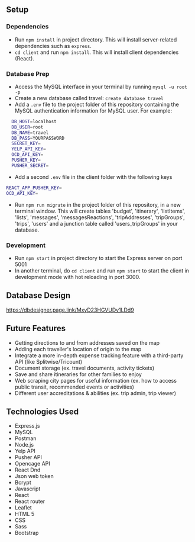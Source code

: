 ## Setup

### Dependencies

- Run `npm install` in project directory. This will install server-related dependencies such as `express`.
- `cd client` and run `npm install`. This will install client dependencies (React).

### Database Prep

- Access the MySQL interface in your terminal by running `mysql -u root -p`
- Create a new database called travel: `create database travel`
- Add a `.env` file to the project folder of this repository containing the MySQL authentication information for MySQL user. For example:

```bash
  DB_HOST=localhost
  DB_USER=root
  DB_NAME=travel
  DB_PASS=YOURPASSWORD
  SECRET_KEY=
  YELP_API_KEY=
  OCD_API_KEY=
  PUSHER_KEY=
  PUSHER_SECRET=
```

- Add a second `.env` file in the client folder with the following keys

```bash
REACT_APP_PUSHER_KEY=
OCD_API_KEY=
```

- Run `npm run migrate` in the project folder of this repository, in a new terminal window. This will create tables 'budget', 'itinerary', 'listItems', 'lists', 'messages', 'messagesReactions', 'tripAddresses', 'tripGroups', 'trips', 'users' and a junction table called 'users_tripGroups' in your database.

### Development

- Run `npm start` in project directory to start the Express server on port 5001
- In another terminal, do `cd client` and run `npm start` to start the client in development mode with hot reloading in port 3000.

## Database Design

https://dbdesigner.page.link/MxyD23HGVUDv1LDd9

## Future Features

- Getting directions to and from addresses saved on the map
- Adding each traveller's location of origin to the map
- Integrate a more in-depth expense tracking feature with a third-party API (like Splitwise/Tricount)
- Document storage (ex. travel documents, activity tickets)
- Save and share itineraries for other families to enjoy
- Web scraping city pages for useful information (ex. how to access public transit, recommended events or activities)
- Different user accreditations & abilities (ex. trip admin, trip viewer)

## Technologies Used

- Express.js
- MySQL
- Postman
- Node.js
- Yelp API
- Pusher API
- Opencage API
- React Dnd
- Json web token
- Bcrypt
- Javascript
- React
- React router
- Leaflet
- HTML 5
- CSS
- Sass
- Bootstrap
